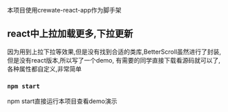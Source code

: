 本项目使用crewate-react-app作为脚手架

## react中上拉加载更多,下拉更新

因为用到上拉下拉等效果,但是没有找到合适的类库,BetterScroll虽然进行了封装,但是没有react版本,所以写了一个demo,
有需要的同学直接下载看源码就可以了,各种属性都自定义,非常简单

### `npm start`

npm start直接运行本项目查看demo演示